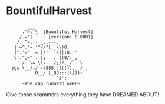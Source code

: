 # BountifulHarvest

~~~
        ___
      .'=:-\  [Bountiful Harvest]
     /.='( `    [version: 0.0001]
    /. ^=.'-._..---.
   | =^.'=.'^//"(_`\\)8,
   |^.'=' .=||/'  `\||;8.-'
   \'.^,=^'.||;   ; ||8/:_,_
    './-`\= \\\.-./;//,_/`- \
  jgs \__/-/'-\888::((()),_ /:.
          .O__/ (_88:::(())):.
                   `8':.     '
      ~The cup runneth over~
~~~

Give those scammers everything they have DREAMED ABOUT!
  
